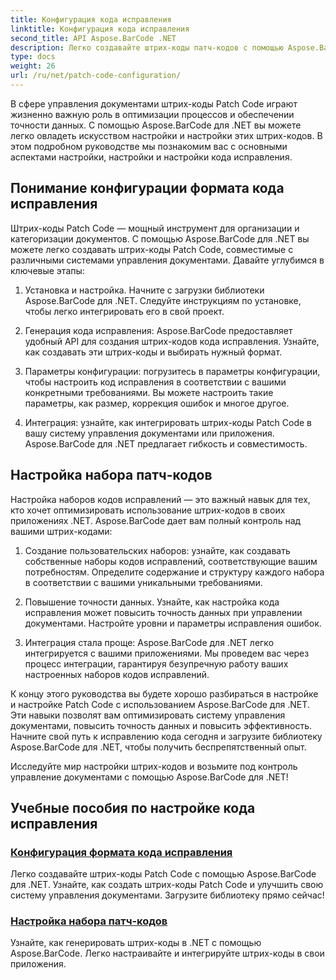 ```yaml
---
title: Конфигурация кода исправления
linktitle: Конфигурация кода исправления
second_title: API Aspose.BarCode .NET
description: Легко создавайте штрих-коды патч-кодов с помощью Aspose.BarCode для .NET. Узнайте, как настраивать и настраивать форматы Patch Code, с помощью учебных пособий Aspose.BarCode.
type: docs
weight: 26
url: /ru/net/patch-code-configuration/
---
```


В сфере управления документами штрих-коды Patch Code играют жизненно важную роль в оптимизации процессов и обеспечении точности данных. С помощью Aspose.BarCode для .NET вы можете легко овладеть искусством настройки и настройки этих штрих-кодов. В этом подробном руководстве мы познакомим вас с основными аспектами настройки, настройки и настройки кода исправления.

## Понимание конфигурации формата кода исправления

Штрих-коды Patch Code — мощный инструмент для организации и категоризации документов. С помощью Aspose.BarCode для .NET вы можете легко создавать штрих-коды Patch Code, совместимые с различными системами управления документами. Давайте углубимся в ключевые этапы:

1. Установка и настройка. Начните с загрузки библиотеки Aspose.BarCode для .NET. Следуйте инструкциям по установке, чтобы легко интегрировать его в свой проект.

2. Генерация кода исправления: Aspose.BarCode предоставляет удобный API для создания штрих-кодов кода исправления. Узнайте, как создавать эти штрих-коды и выбирать нужный формат.

3. Параметры конфигурации: погрузитесь в параметры конфигурации, чтобы настроить код исправления в соответствии с вашими конкретными требованиями. Вы можете настроить такие параметры, как размер, коррекция ошибок и многое другое.

4. Интеграция: узнайте, как интегрировать штрих-коды Patch Code в вашу систему управления документами или приложения. Aspose.BarCode для .NET предлагает гибкость и совместимость.

## Настройка набора патч-кодов

Настройка наборов кодов исправлений — это важный навык для тех, кто хочет оптимизировать использование штрих-кодов в своих приложениях .NET. Aspose.BarCode дает вам полный контроль над вашими штрих-кодами:

1. Создание пользовательских наборов: узнайте, как создавать собственные наборы кодов исправлений, соответствующие вашим потребностям. Определите содержание и структуру каждого набора в соответствии с вашими уникальными требованиями.

2. Повышение точности данных. Узнайте, как настройка кода исправления может повысить точность данных при управлении документами. Настройте уровни и параметры исправления ошибок.

3. Интеграция стала проще: Aspose.BarCode для .NET легко интегрируется с вашими приложениями. Мы проведем вас через процесс интеграции, гарантируя безупречную работу ваших настроенных наборов кодов исправлений.

К концу этого руководства вы будете хорошо разбираться в настройке и настройке Patch Code с использованием Aspose.BarCode для .NET. Эти навыки позволят вам оптимизировать систему управления документами, повысить точность данных и повысить эффективность. Начните свой путь к исправлению кода сегодня и загрузите библиотеку Aspose.BarCode для .NET, чтобы получить беспрепятственный опыт. 

Исследуйте мир настройки штрих-кодов и возьмите под контроль управление документами с помощью Aspose.BarCode для .NET!
## Учебные пособия по настройке кода исправления
### [Конфигурация формата кода исправления](./patch-code-format-configuration/)
Легко создавайте штрих-коды Patch Code с помощью Aspose.BarCode для .NET. Узнайте, как создать штрих-коды Patch Code и улучшить свою систему управления документами. Загрузите библиотеку прямо сейчас!
### [Настройка набора патч-кодов](./patch-code-set-customization/)
Узнайте, как генерировать штрих-коды в .NET с помощью Aspose.BarCode. Легко настраивайте и интегрируйте штрих-коды в свои приложения.